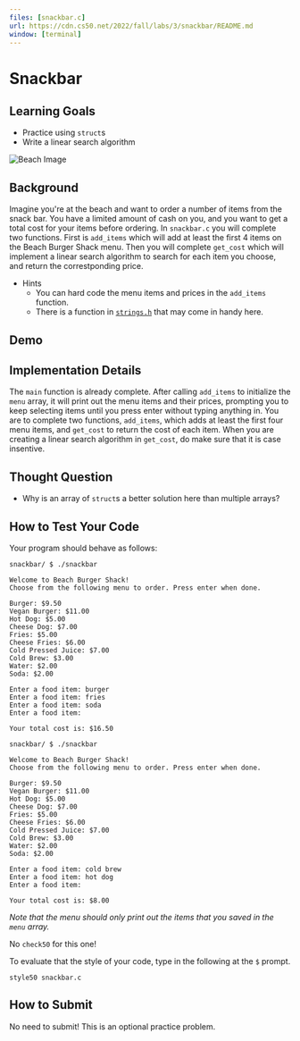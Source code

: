 ```yaml
---
files: [snackbar.c]
url: https://cdn.cs50.net/2022/fall/labs/3/snackbar/README.md
window: [terminal]
---
```


# Snackbar

## Learning Goals

* Practice using `struct`s
* Write a linear search algorithm

![Beach Image](beach-g1e2b206d7_1280.jpg)

## Background

Imagine you're at the beach and want to order a number of items from the snack bar. You have a limited amount of cash on you, and you want to get a total cost for your items before ordering. In `snackbar.c` you will complete two functions. First is `add_items` which will add at least the first 4 items on the Beach Burger Shack menu. Then you will complete `get_cost` which will implement a linear search algorithm to search for each item you choose, and return the correstponding price.

+ Hints
  * You can hard code the menu items and prices in the `add_items` function.
  * There is a function in [`strings.h`](https://manual.cs50.io/#string.h) that may come in handy here.

## Demo

<script async data-autoplay="1" data-cols="100" data-loop="1" data-rows="12" id="asciicast-sNDasPt6uPRp8mWF12ZePqNn1" src="https://asciinema.org/a/sNDasPt6uPRp8mWF12ZePqNn1.js"></script>

## Implementation Details

The `main` function is already complete. After calling `add_items` to initialize the `menu` array, it will print out the menu items and their prices, prompting you to keep selecting items until you press enter without typing anything in. You are to complete two functions, `add_items`, which adds at least the first four menu items, and `get_cost` to return the cost of each item. When you are creating a linear search algorithm in `get_cost`, do make sure that it is case insentive.

## Thought Question

* Why is an array of `struct`s a better solution here than multiple arrays?

## How to Test Your Code

Your program should behave as follows:

```
snackbar/ $ ./snackbar

Welcome to Beach Burger Shack!
Choose from the following menu to order. Press enter when done.

Burger: $9.50
Vegan Burger: $11.00
Hot Dog: $5.00
Cheese Dog: $7.00
Fries: $5.00
Cheese Fries: $6.00
Cold Pressed Juice: $7.00
Cold Brew: $3.00
Water: $2.00
Soda: $2.00

Enter a food item: burger
Enter a food item: fries
Enter a food item: soda
Enter a food item: 

Your total cost is: $16.50
```

```
snackbar/ $ ./snackbar

Welcome to Beach Burger Shack!
Choose from the following menu to order. Press enter when done.

Burger: $9.50
Vegan Burger: $11.00
Hot Dog: $5.00
Cheese Dog: $7.00
Fries: $5.00
Cheese Fries: $6.00
Cold Pressed Juice: $7.00
Cold Brew: $3.00
Water: $2.00
Soda: $2.00

Enter a food item: cold brew
Enter a food item: hot dog
Enter a food item: 

Your total cost is: $8.00
```
*Note that the menu should only print out the items that you saved in the `menu` array.*

No `check50` for this one!

To evaluate that the style of your code, type in the following at the `$` prompt. 

```
style50 snackbar.c
```

## How to Submit

No need to submit! This is an optional practice problem.